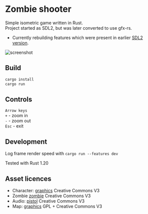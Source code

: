 # Zombie shooter

Simple isometric game written in Rust.<br/>
Project started as SDL2, but was later converted to use gfx-rs.

- Currently rebuilding features which were present in earlier [SDL2 version](http://laastine.kapsi.fi/kuvat/hackandslash.gif).

![screenshot](http://laastine.kapsi.fi/kuvat/zombie-shooter-gl.gif?cache=1)

## Build

```bash
cargo install
cargo run
```

## Controls

`Arrow keys`<br/>
`+` - zoom in<br/>
`-` - zoom out<br/>
`Esc` - exit

## Development

Log frame render speed with
`cargo run --features dev`

Tested with Rust 1.20

## Asset licences

* Character: [graphics](http://opengameart.org/content/tmim-heroine-bleeds-game-art) Creative Commons V3
* Zombie [zombie](http://opengameart.org/content/zombie-sprites) Creative Commons V3
* Audio: [pistol](http://opengameart.org/content/chaingun-pistol-rifle-shotgun-shots) Creative Commons V3
* Map: [graphics](http://opengameart.org/content/tiled-terrains) GPL + Creative Commons V3
